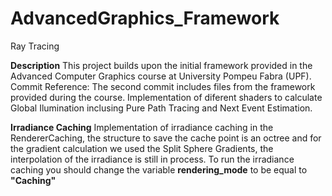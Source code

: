 # AdvancedGraphics_Framework
 Ray Tracing


**Description**
This project builds upon the initial framework provided in the Advanced Computer Graphics course at University Pompeu Fabra (UPF).
Commit Reference: The second commit includes files from the framework provided during the course.
Implementation of diferent shaders to calculate Global Ilumination inclusing Pure Path Tracing and Next Event Estimation.


**Irradiance Caching**
Implementation of irradiance caching in the RendererCaching, the structure to save the cache point is an octree and for the gradient calculation we used the Split Sphere Gradients, the interpolation of the irradiance is still in process.
To run the irradiance caching you should change the variable **rendering_mode** to be equal to **"Caching"**
